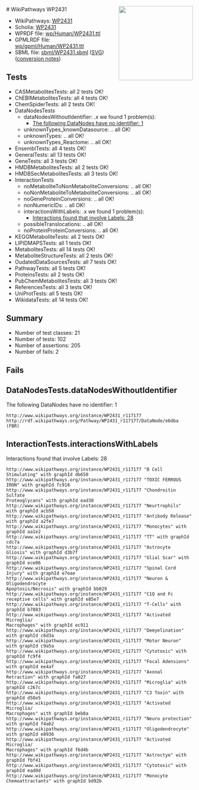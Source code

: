 <img style="float: right; width: 200px" src="../logo.png" />
# WikiPathways WP2431

* WikiPathways: [WP2431](https://identifiers.org/wikipathways:WP2431)
* Scholia: [WP2431](https://scholia.toolforge.org/wikipathways/WP2431)
* WPRDF file: [wp/Human/WP2431.ttl](../wp/Human/WP2431.ttl)
* GPMLRDF file: [wp/gpml/Human/WP2431.ttl](../wp/gpml/Human/WP2431.ttl)
* SBML file: [sbml/WP2431.sbml](../sbml/WP2431.sbml) ([SVG](../sbml/WP2431.svg)) ([conversion notes](../sbml/WP2431.txt))

## Tests
* CASMetabolitesTests: all 2 tests OK!
* ChEBIMetabolitesTests: all 4 tests OK!
* ChemSpiderTests: all 2 tests OK!
* DataNodesTests
    * dataNodesWithoutIdentifier: .x we found 1 problem(s):
        * [The following DataNodes have no identifier: 1](#d2d32fa0)
    * unknownTypes_knownDatasource: .. all OK!
    * unknownTypes: .. all OK!
    * unknownTypes_Reactome: .. all OK!
* EnsemblTests: all 4 tests OK!
* GeneralTests: all 13 tests OK!
* GeneTests: all 3 tests OK!
* HMDBMetabolitesTests: all 2 tests OK!
* HMDBSecMetabolitesTests: all 3 tests OK!
* InteractionTests
    * noMetaboliteToNonMetaboliteConversions: .. all OK!
    * noNonMetaboliteToMetaboliteConversions: .. all OK!
    * noGeneProteinConversions: .. all OK!
    * nonNumericIDs: .. all OK!
    * interactionsWithLabels: .x we found 1 problem(s):
        * [Interactions found that involve Labels: 28](#fe97a8df)
    * possibleTranslocations: .. all OK!
    * noProteinProteinConversions: .. all OK!
* KEGGMetaboliteTests: all 2 tests OK!
* LIPIDMAPSTests: all 1 tests OK!
* MetabolitesTests: all 14 tests OK!
* MetaboliteStructureTests: all 2 tests OK!
* OudatedDataSourcesTests: all 7 tests OK!
* PathwayTests: all 5 tests OK!
* ProteinsTests: all 2 tests OK!
* PubChemMetabolitesTests: all 3 tests OK!
* ReferencesTests: all 3 tests OK!
* UniProtTests: all 5 tests OK!
* WikidataTests: all 14 tests OK!


## Summary

* Number of test classes: 21
* Number of tests: 102
* Number of assertions: 205
* Number of fails: 2

## Fails

<a name="d2d32fa0" />

## DataNodesTests.dataNodesWithoutIdentifier

The following DataNodes have no identifier: 1
```
http://www.wikipathways.org/instance/WP2431_r117177 http://rdf.wikipathways.org/Pathway/WP2431_r117177/DataNode/e6dba (FBR)
```

<a name="fe97a8df" />

## InteractionTests.interactionsWithLabels

Interactions found that involve Labels: 28
```
http://www.wikipathways.org/instance/WP2431_r117177 "B Cell Stimulating" with graphId db650
http://www.wikipathways.org/instance/WP2431_r117177 "TOXIC FERROUS
IRON" with graphId fc918
http://www.wikipathways.org/instance/WP2431_r117177 "Chondroitin Sulfate 
Proteoglycans" with graphId ead30
http://www.wikipathways.org/instance/WP2431_r117177 "Neurtrophils" with graphId acb58
http://www.wikipathways.org/instance/WP2431_r117177 "Antibody Release" with graphId a2fe7
http://www.wikipathways.org/instance/WP2431_r117177 "Monocytes" with graphId aa1e2
http://www.wikipathways.org/instance/WP2431_r117177 "TT" with graphId cdc7a
http://www.wikipathways.org/instance/WP2431_r117177 "Astrocyte Gliosis" with graphId d3b7f
http://www.wikipathways.org/instance/WP2431_r117177 "Glial Scar" with graphId ece06
http://www.wikipathways.org/instance/WP2431_r117177 "Spinal Cord 
Injury" with graphId e7eae
http://www.wikipathways.org/instance/WP2431_r117177 "Neuron & 
Oligodendrocyte
Apoptosis/Necrosis" with graphId bb029
http://www.wikipathways.org/instance/WP2431_r117177 "C1Q and Fc receptive cells" with graphId e85e7
http://www.wikipathways.org/instance/WP2431_r117177 "T-Cells" with graphId b7883
http://www.wikipathways.org/instance/WP2431_r117177 "Activated Microglia/
Macrophages" with graphId ec911
http://www.wikipathways.org/instance/WP2431_r117177 "Demyelination" with graphId c6d3a
http://www.wikipathways.org/instance/WP2431_r117177 "Motor Neuron" with graphId c9a5a
http://www.wikipathways.org/instance/WP2431_r117177 "Cytotoxic" with graphId fc9f4
http://www.wikipathways.org/instance/WP2431_r117177 "Focal Adensions" with graphId ee4af
http://www.wikipathways.org/instance/WP2431_r117177 "Axonal Retraction" with graphId fa027
http://www.wikipathways.org/instance/WP2431_r117177 "Microglia" with graphId c267c
http://www.wikipathways.org/instance/WP2431_r117177 "C3 Toxin" with graphId d58e5
http://www.wikipathways.org/instance/WP2431_r117177 "Activated Microglia/
Macrophages" with graphId beb8a
http://www.wikipathways.org/instance/WP2431_r117177 "Neuro protection" with graphId f4ab2
http://www.wikipathways.org/instance/WP2431_r117177 "Oligodendrocyte" with graphId e8936
http://www.wikipathways.org/instance/WP2431_r117177 "Activated Microglia/
Macrophages" with graphId f6d4b
http://www.wikipathways.org/instance/WP2431_r117177 "Astroctye" with graphId fbf41
http://www.wikipathways.org/instance/WP2431_r117177 "Cytotoxic" with graphId ead0d
http://www.wikipathways.org/instance/WP2431_r117177 "Monocyte Chemoattractants" with graphId bd92b
```

